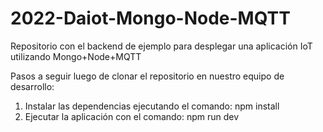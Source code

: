 # 2022-Daiot-Mongo-Node-MQTT
Repositorio con el backend de ejemplo para desplegar una aplicación IoT utilizando Mongo+Node+MQTT

Pasos a seguir luego de clonar el repositorio en nuestro equipo de desarrollo:
1) Instalar las dependencias ejecutando el comando: npm install 
2) Ejecutar la aplicación con el comando: npm run dev
